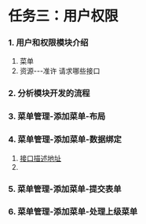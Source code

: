 # 任务三：用户权限

### 1. 用户和权限模块介绍
1. 菜单
2. 资源---准许 请求哪些接口
### 2. 分析模块开发的流程

### 3. 菜单管理-添加菜单-布局

### 4. 菜单管理-添加菜单-数据绑定
1. [接口描述地址](http://eduboss.lagou.com/boss/doc.html#/home)
2. 

### 5. 菜单管理-添加菜单-提交表单

### 6.  菜单管理-添加菜单-处理上级菜单

